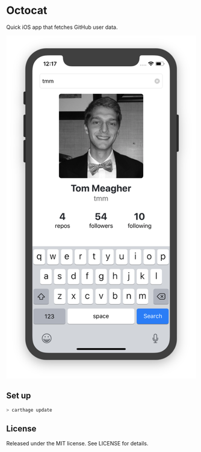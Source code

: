# Octocat

Quick iOS app that fetches GitHub user data.

![tmm](screenshot.png)

## Set up

```bash
> carthage update
```


## License

Released under the MIT license. See LICENSE for details.


